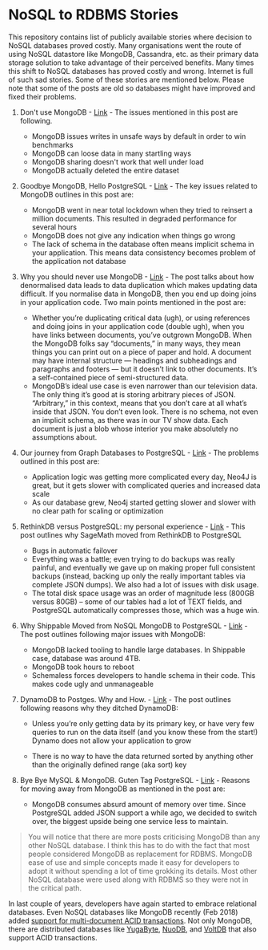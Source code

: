 # NoSQL to RDBMS Stories
This repository contains list of publicly available stories where decision to NoSQL databases proved costly. Many organisations went the route of using NoSQL datastore like MongoDB, Cassandra, etc. as their primary data storage solution to take advantage of their perceived benefits. Many times this shift to NoSQL databases has proved costly and wrong. Internet is full of such sad stories. Some of these stories are mentioned below. Please note that some of the posts are old so databases might have improved and fixed their problems.

1. Don't use MongoDB - [Link](http://pastebin.com/raw/FD3xe6Jt) - The issues mentioned in this post are following. 
   * MongoDB issues writes in unsafe ways by default in order to win benchmarks
   * MongoDB can loose data in many startling ways
   * MongoDB sharing doesn't work that well under load
   * MongoDB actually deleted the entire dataset

2. Goodbye MongoDB, Hello PostgreSQL - [Link](https://developer.olery.com/blog/goodbye-mongodb-hello-postgresql/) - The key issues related to MongoDB outlines in this post are:
   * MongoDB went in near total lockdown when they tried to reinsert a million documents. This resulted in degraded performance for several hours
   * MongoDB does not give any indication when things go wrong
   * The lack of schema in the database often means implicit schema in your application. This means data consistency  becomes problem of the application not database

3. Why you should never use MongoDB -  [Link](http://www.sarahmei.com/blog/2013/11/11/why-you-should-never-use-mongodb/) - The post talks about how denormalised data leads to data duplication which makes updating data difficult. If you normalise data in MongoDB, then you end up doing joins in your application code. Two main points mentioned in the post are:
   *  Whether you’re duplicating critical data (ugh), or using references and doing joins in your application code (double ugh), when you have links between documents, you’ve outgrown MongoDB. When the MongoDB folks say “documents,” in many ways, they mean things you can print out on a piece of paper and hold. A document may have internal structure — headings and subheadings and paragraphs and footers — but it doesn’t link to other documents. It’s a self-contained piece of semi-structured data.
   *  MongoDB’s ideal use case is even narrower than our television data. The only thing it’s good at is storing arbitrary pieces of JSON. “Arbitrary,” in this context, means that you don’t care at all what’s inside that JSON. You don’t even look. There is no schema, not even an implicit schema, as there was in our TV show data. Each document is just a blob whose interior you make absolutely no assumptions about.

4. Our journey from Graph Databases to PostgreSQL - [Link](http://engineering.hipolabs.com/graphdb-to-postgresql/) - The problems outlined in this post are:
   * Application logic was getting more complicated every day, Neo4J is great, but it gets slower with complicated queries and increased data scale
   * As our database grew, Neo4j started getting slower and slower with no clear path for scaling or optimization

5. RethinkDB versus PostgreSQL: my personal experience - [Link](http://blog.sagemath.com/2017/02/09/rethinkdb-vs-postgres.html) - This post outlines why SageMath moved from RethinkDB to PostgreSQL
   * Bugs in automatic failover 
   * Everything was a battle; even trying to do backups was really painful, and eventually we gave up on making proper full consistent backups (instead, backing up only the really important tables via complete JSON dumps). We also had a lot of issues with disk usage.
   * The total disk space usage was an order of magnitude less (800GB versus 80GB) – some of our tables had a lot of TEXT fields, and PostgreSQL automatically compresses those, which was a huge win.

6. Why Shippable Moved from NoSQL MongoDB to PostgreSQL - [Link](http://blog.shippable.com/why-we-moved-from-nosql-mongodb-to-postgressql) - The post outlines following major issues with MongoDB:

   * MongoDB lacked tooling to handle large databases. In Shippable case, database was around 4TB.
   * MongoDB took hours to reboot
   * Schemaless forces developers to handle schema in their code. This makes code ugly and unmanageable

7. DynamoDB to Postges. Why and How. - [Link](https://containership.engineering/dynamodb-to-postgres-why-and-how-aa891681af4d) - The post outlines following reasons why they ditched DynamoDB:

   * Unless you’re only getting data by its primary key, or have very few queries to run on the data itself (and you know these from the start!) Dynamo does not allow your application to grow

   * There is no way to have the data returned sorted by anything other than the originally defined range (aka sort) key

8. Bye Bye MySQL & MongoDB. Guten Tag PostgreSQL - [Link](https://www.userlike.com/en/blog/bye-by-mysql-and-mongodb-guten-tag-postgresql) - Reasons for moving away from MongoDB as mentioned in the post are:

   * MongoDB consumes absurd amount of memory over time. Since PostgreSQL added JSON support a while ago, we decided to switch over, the biggest upside being one service less to maintain.



> You will notice that there are more posts criticising MongoDB than any other NoSQL database. I think this has to do with the fact that most people considered MongoDB as replacement for RDBMS. MongoDB ease of use and simple concepts made it easy for developers to adopt it without spending a lot of time grokking its details. Most other NoSQL database were used along with RDBMS so they were not in the critical path.

In last couple of years, developers have again started to embrace relational databases. Even NoSQL databases like MongoDB recently (Feb 2018) added [support for multi-document ACID transactions](https://www.mongodb.com/blog/post/multi-document-transactions-in-mongodb). Not only MongoDB, there are distributed databases like [YugaByte](https://blog.yugabyte.com/yes-we-can-distributed-acid-transactions-with-high-performance/), [NuoDB](https://www.nuodb.com/blog/acid-instrumental-move-saas), and [VoltDB](https://www.voltdb.com/product/features-benefits/acid-transactions/) that also support ACID transactions.

 